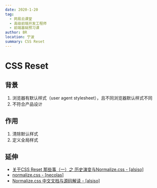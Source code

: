 ```yaml
---
date: 2020-1-20
tag: 
  - 网易云课堂
  - 高级前端开发工程师
  - 前端基础预习课
author: BR
location: 宁波
summary: CSS Reset
---
```


# CSS Reset

## 背景

1. 浏览器有默认样式（user agent stylesheet），且不同浏览器默认样式不同
2. 不符合产品设计

## 作用

1. 清除默认样式
2. 定义全局样式

## 延伸

* [关于CSS Reset 那些事（一）之 历史演变与Normalize.css - [alsiso]](https://segmentfault.com/a/1190000003021766)
* [normalize.css - [necolas]](https://github.com/necolas/normalize.css/)
* [Normalize.css 中文文档与源码解读 - [alsiso]](https://github.com/Alsiso/normalize-zh)
